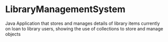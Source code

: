 # LibraryManagementSystem
Java Application that stores and manages details of library items currently on loan to library users, showing the use of collections to store and manage objects
